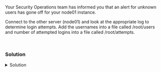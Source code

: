 Your Security Operations team has informed you that an alert for unknown users has gone off for your node01 instance.

Connect to the other server (node01) and look at the appropriate log to determine login attempts. Add the usernames into a file called /root/users and number of attempted logins into a file called /root/attempts. 

<br>

### Solution
<details>
<summary>Solution</summary>
Connect to node01

```plain
ssh node01
```{{exec}}

Connect 

```plain
tail -20 /var/log/auth.log
```{{exec}}

What are the invalid users? Once you've looked at this log you can probably parse it down some

```plain
grep Invalid /var/log/auth.log
```{{exec}}

Send the usernames into the file /root/users on controlplane node

Be sure to exit back to the controlplane node
```plain
exit
```

```plain
ssh node01 'grep Invalid /var/log/auth.log' > /root/users
```{{exec}}

How many total failed logins were there? Write that out to /root/attempts

```plain
echo 4 > /root/attempts
```{{exec}}
 
</details>